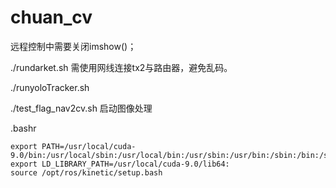 # chuan_cv

远程控制中需要关闭imshow()； 

./rundarket.sh  需使用网线连接tx2与路由器，避免乱码。

./runyoloTracker.sh

./test_flag_nav2cv.sh 启动图像处理


.bashr 

```
export PATH=/usr/local/cuda-9.0/bin:/usr/local/sbin:/usr/local/bin:/usr/sbin:/usr/bin:/sbin:/bin:/snap/bin 
export LD_LIBRARY_PATH=/usr/local/cuda-9.0/lib64: 
source /opt/ros/kinetic/setup.bash
```
